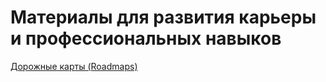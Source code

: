 # Материалы для развития карьеры и профессиональных навыков

[Дорожные карты (Roadmaps)](roadmaps/README.md)
